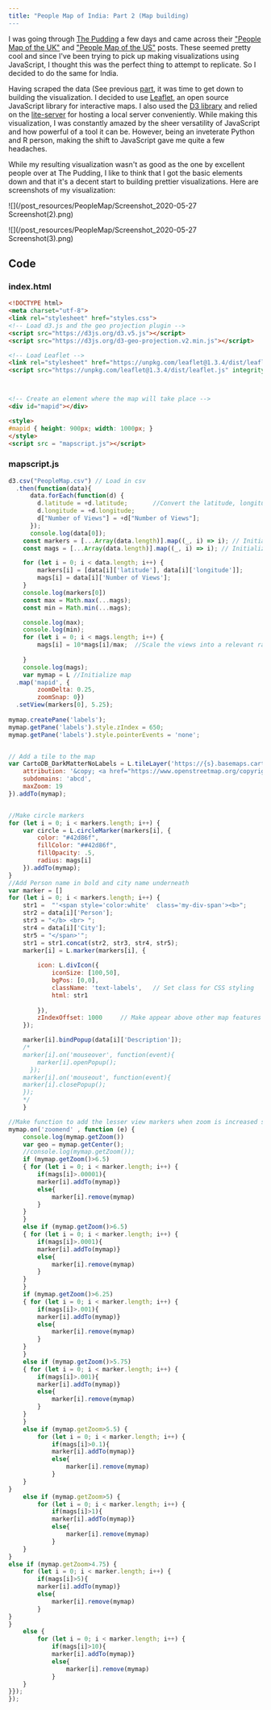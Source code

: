 ```yaml
---
title: "People Map of India: Part 2 (Map building)
---  
```


I was going through [The Pudding](https://pudding.cool/) a few days and came across their
["People Map of the UK"](https://pudding.cool/2019/06/people-map-uk/) and
["People Map of the US"](https://pudding.cool/2019/05/people-map/) posts. These seemed pretty cool and since
I've been trying to pick up making visualizations using JavaScript, I thought this was the perfect thing to attempt to replicate.
So I decided to do the same for India.  
  
Having scraped the data (See previous [part](https://safierinx-a.github.io/People-Map-Wikipedia-Scraper/), it was time to get down to building the visualization.
I decided to use [Leaflet](https://leafletjs.com/), an open source JavaScript library for interactive maps. I also used the [D3 library](https://d3js.org/)
and relied on the [lite-server](https://github.com/safierinx-a/safierinx-a.github.io/new/master/_posts) for hosting a local server conveniently.
While making this visualization, I was constantly amazed by the sheer versatility of JavaScript and how powerful of a tool it can be. However, being an inveterate Python
and R person, making the shift to JavaScript gave me quite a few headaches.  

While my resulting visualization wasn't as good as the one by excellent people over at The Pudding, I like to think that I got the basic elements down
and that it's a decent start to building prettier visualizations. Here are screenshots of my visualization:  

![](/post_resources/PeopleMap/Screenshot_2020-05-27 Screenshot(2).png)  

![](/post_resources/PeopleMap/Screenshot_2020-05-27 Screenshot(3).png)

## Code
### index.html
```html
<!DOCTYPE html>
<meta charset="utf-8">
<link rel="stylesheet" href="styles.css">
<!-- Load d3.js and the geo projection plugin -->
<script src="https://d3js.org/d3.v5.js"></script>
<script src="https://d3js.org/d3-geo-projection.v2.min.js"></script>

<!-- Load Leaflet -->
<link rel="stylesheet" href="https://unpkg.com/leaflet@1.3.4/dist/leaflet.css" integrity="sha512-puBpdR0798OZvTTbP4A8Ix/l+A4dHDD0DGqYW6RQ+9jxkRFclaxxQb/SJAWZfWAkuyeQUytO7+7N4QKrDh+drA==" crossorigin=""/>
<script src="https://unpkg.com/leaflet@1.3.4/dist/leaflet.js" integrity="sha512-nMMmRyTVoLYqjP9hrbed9S+FzjZHW5gY1TWCHA5ckwXZBadntCNs8kEqAWdrb9O7rxbCaA4lKTIWjDXZxflOcA==" crossorigin=""></script>



<!-- Create an element where the map will take place -->
<div id="mapid"></div>

<style>
#mapid { height: 900px; width: 1000px; }
</style>
<script src = "mapscript.js"></script>
```

### mapscript.js
```javascript
d3.csv("PeopleMap.csv") // Load in csv
  .then(function(data){
      data.forEach(function(d) {
        d.latitude = +d.latitude;       //Convert the latitude, longitude and number of views to numeric formats
        d.longitude = +d.longitude;
        d["Number of Views"] = +d["Number of Views"];
      });
      console.log(data[0]); 
    const markers = [...Array(data.length)].map((_, i) => i); // Initialize array coordinates to be plotted
    const mags = [...Array(data.length)].map((_, i) => i); // Initialize array for radius sizes to be plotted

    for (let i = 0; i < data.length; i++) {
        markers[i] = [data[i]['latitude'], data[i]['longitude']];
        mags[i] = data[i]['Number of Views'];   
    }
    console.log(markers[0])
    const max = Math.max(...mags);
    const min = Math.min(...mags);

    console.log(max);
    console.log(min);
    for (let i = 0; i < mags.length; i++) {
        mags[i] = 10*mags[i]/max;  //Scale the views into a relevant radius size
        
    }
    console.log(mags);
    var mymap = L //Initialize map
  .map('mapid', {
        zoomDelta: 0.25,
        zoomSnap: 0})
  .setView(markers[0], 5.25);
  
mymap.createPane('labels');
mymap.getPane('labels').style.zIndex = 650;
mymap.getPane('labels').style.pointerEvents = 'none';


// Add a tile to the map 
var CartoDB_DarkMatterNoLabels = L.tileLayer('https://{s}.basemaps.cartocdn.com/dark_nolabels/{z}/{x}/{y}{r}.png', {
	attribution: '&copy; <a href="https://www.openstreetmap.org/copyright">OpenStreetMap</a> contributors &copy; <a href="https://carto.com/attributions">CARTO</a>',
	subdomains: 'abcd',
	maxZoom: 19
}).addTo(mymap);


//Make circle markers
for (let i = 0; i < markers.length; i++) {
    var circle = L.circleMarker(markers[i], {
        color: "#42d86f",
        fillColor: "##42d86f",
        fillOpacity: .5,
        radius: mags[i]
    }).addTo(mymap);    
}
//Add Person name in bold and city name underneath
var marker = []
for (let i = 0; i < markers.length; i++) {
    str1 =  "'<span style='color:white'  class='my-div-span'><b>";
    str2 = data[i]['Person'];
    str3 = "</b> <br> ";
    str4 = data[i]['City'];
    str5 = "</span>'";
    str1 = str1.concat(str2, str3, str4, str5);
    marker[i] = L.marker(markers[i], {
        
        icon: L.divIcon({
            iconSize: [100,50],
            bgPos: [0,0],
            className: 'text-labels',   // Set class for CSS styling
            html: str1
            
        }),
        zIndexOffset: 1000     // Make appear above other map features
    });

    marker[i].bindPopup(data[i]['Description']);
    /*
    marker[i].on('mouseover', function(event){
        marker[i].openPopup();
      });
    marker[i].on('mouseout', function(event){
    marker[i].closePopup();
    });
    */
    }

//Make function to add the lesser view markers when zoom is increased so as to not clutter the map when it is zoomed out.
mymap.on('zoomend' , function (e) {
    console.log(mymap.getZoom())
    var geo = mymap.getCenter();                
    //console.log(mymap.getZoom());
    if (mymap.getZoom()>6.5)
    { for (let i = 0; i < marker.length; i++) {
        if(mags[i]>.00001){
        marker[i].addTo(mymap)}
        else{
            marker[i].remove(mymap)
        }
    }    
    }
    else if (mymap.getZoom()>6.5)
    { for (let i = 0; i < marker.length; i++) {
        if(mags[i]>.0001){
        marker[i].addTo(mymap)}
        else{
            marker[i].remove(mymap)
        }
    }    
    }
    if (mymap.getZoom()>6.25)
    { for (let i = 0; i < marker.length; i++) {
        if(mags[i]>.001){
        marker[i].addTo(mymap)}
        else{
            marker[i].remove(mymap)
        }
    }    
    }
    else if (mymap.getZoom()>5.75)
    { for (let i = 0; i < marker.length; i++) {
        if(mags[i]>.001){
        marker[i].addTo(mymap)}
        else{
            marker[i].remove(mymap)
        }
    }    
    }
    else if (mymap.getZoom>5.5) {
        for (let i = 0; i < marker.length; i++) {
            if(mags[i]>0.1){
            marker[i].addTo(mymap)}
            else{
                marker[i].remove(mymap)
            }
    }
}
    else if (mymap.getZoom>5) {
        for (let i = 0; i < marker.length; i++) {
            if(mags[i]>1){
            marker[i].addTo(mymap)}
            else{
                marker[i].remove(mymap)
            }
    }
}
else if (mymap.getZoom>4.75) {
    for (let i = 0; i < marker.length; i++) {
        if(mags[i]>5){
        marker[i].addTo(mymap)}
        else{
            marker[i].remove(mymap)
        }
}
}
    else {
        for (let i = 0; i < marker.length; i++) {
            if(mags[i]>10){
            marker[i].addTo(mymap)}
            else{
                marker[i].remove(mymap)
            }
    }
}});
});

```
